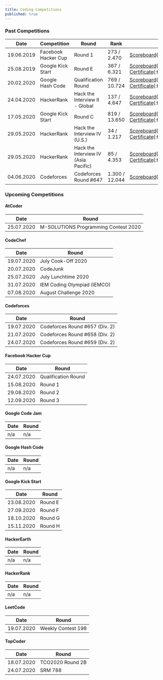 ```yaml
---
title: Coding Competitions
published: true
---
```


### Past Competitions  

Date | Competition | Round | Rank | Urls
------------ | ------------- | ------------- | ------------- | -------------
19.06.2019 | Facebook Hacker Cup | Round 1 | 273 / 2.470 | [Scoreboard](https://www.facebook.com/codingcompetitions/hacker-cup/2019/round-1/scoreboard){:target="_blank"}
25.08.2019 | Google Kick Start | Round E | 367 / 6.321 | [Scoreboard](https://codingcompetitions.withgoogle.com/kickstart/round/0000000000050edb){:target="_blank"}<br />[Certificate](https://codingcompetitions.withgoogle.com/kickstart/certificate/round/0000000000050edb){:target="_blank"}
20.02.2020 | Google Hash Code | Qualification Round | 769 / 10.724 | [Scoreboard](https://codingcompetitions.withgoogle.com/hashcode/archive/2020){:target="_blank"}<br />[Certificate](https://codingcompetitions.withgoogle.com/hashcode/certificate/round/00000000001a006c){:target="_blank"}
24.04.2020 | HackerRank | Hack the Interview II - Global | 137 / 4.647 | [Scoreboard](https://www.hackerrank.com/contests/hack-the-interview-ii-global/leaderboard){:target="_blank"}<br />[Certificate](https://www.hackerrank.com/results/hack-the-interview-ii-global/serhatgiydiren){:target="_blank"}
17.05.2020 | Google Kick Start | Round C | 819 / 13.650 | [Scoreboard](https://codingcompetitions.withgoogle.com/kickstart/round/000000000019ff43){:target="_blank"}<br />[Certificate](https://codingcompetitions.withgoogle.com/kickstart/certificate/round/000000000019ff43){:target="_blank"}
29.05.2020 | HackerRank | Hack the Interview IV (U.S.) | 34 / 1.217 | [Scoreboard](https://www.hackerrank.com/contests/hack-the-interview-iv/leaderboard){:target="_blank"}<br />[Certificate](https://www.hackerrank.com/results/hack-the-interview-iv/serhatgiydiren){:target="_blank"}
29.05.2020 | HackerRank | Hack the Interview IV (Asia Pacific) | 85 / 4.353 | [Scoreboard](https://www.hackerrank.com/contests/hack-the-interview-iv-apac/leaderboard){:target="_blank"}<br />[Certificate](https://www.hackerrank.com/results/hack-the-interview-iv-apac/serhatgiydiren){:target="_blank"}
04.06.2020 | Codeforces | Codeforces Round #647 | 1.300 / 12.044 | [Scoreboard](https://codeforces.com/contest/1362/standings){:target="_blank"}

### Upcoming Competitions  

#### AtCoder

Date | Round
------------ | -------------
25.07.2020 | M-SOLUTIONS Programming Contest 2020

#### CodeChef

Date | Round
------------ | -------------
19.07.2020 | July Cook-Off 2020
20.07.2020 | CodeJunk
25.07.2020 | July Lunchtime 2020
31.07.2020 | IEM Coding Olympiad (IEMCO)
07.08.2020 | August Challenge 2020

#### Codeforces

Date | Round
------------ | -------------
19.07.2020 | Codeforces Round #657 (Div. 2)
21.07.2020 | Codeforces Round #658 (Div. 2)
24.07.2020 | Codeforces Round #659 (Div. 2)

#### Facebook Hacker Cup

Date | Round
------------ | -------------
24.07.2020 | Qualification Round
15.08.2020 | Round 1
29.08.2020 | Round 2
12.09.2020 | Round 3

#### Google Code Jam

Date | Round
------------ | -------------
n/a | n/a

#### Google Hash Code

Date | Round
------------ | -------------
n/a | n/a

#### Google Kick Start

Date | Round
------------ | -------------
23.08.2020 | Round E
27.09.2020 | Round F
18.10.2020 | Round G
15.11.2020 | Round H

#### HackerEarth

Date | Round
------------ | -------------
n/a | n/a

#### HackerRank

Date | Round
------------ | -------------
n/a | n/a

#### LeetCode

Date | Round
------------ | -------------
19.07.2020 | Weekly Contest 198

#### TopCoder

Date | Round
------------ | -------------
18.07.2020 | TCO2020 Round 2B
24.07.2020 | SRM 788
